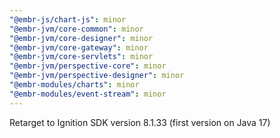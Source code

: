 ```yaml
---
"@embr-js/chart-js": minor
"@embr-jvm/core-common": minor
"@embr-jvm/core-designer": minor
"@embr-jvm/core-gateway": minor
"@embr-jvm/core-servlets": minor
"@embr-jvm/perspective-core": minor
"@embr-jvm/perspective-designer": minor
"@embr-modules/charts": minor
"@embr-modules/event-stream": minor
---
```


Retarget to Ignition SDK version 8.1.33 (first version on Java 17)

